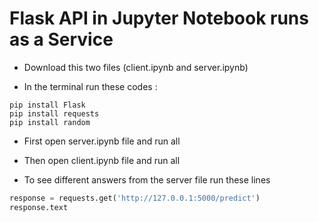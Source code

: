 # Flask API in Jupyter Notebook runs as a Service

- Download this two files (client.ipynb and server.ipynb)

- In the terminal run these codes : 
```terminal
pip install Flask
pip install requests
pip install random
```

- First open server.ipynb file and run all

- Then open client.ipynb file and run all

- To see different answers from the server file run these lines

```python
response = requests.get('http://127.0.0.1:5000/predict')
response.text
```
